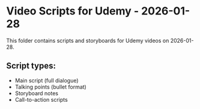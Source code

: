 # Video Scripts for Udemy - 2026-01-28

This folder contains scripts and storyboards for Udemy videos on 2026-01-28.

## Script types:
- Main script (full dialogue)
- Talking points (bullet format)
- Storyboard notes
- Call-to-action scripts
